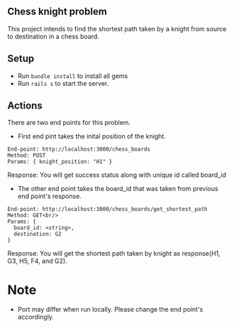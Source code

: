 ## Chess knight problem
This project intends to find the shortest path taken by a knight from source to destination in a chess board.

## Setup
* Run `bundle install` to install all gems
* Run `rails s` to start the server.

## Actions
There are two end points for this problem. 
* First end pint takes the inital position of the knight.
```
End-point: http://localhost:3000/chess_boards
Method: POST
Params: { knight_position: "H1" }
```
Response: You will get success status along with unique id called board_id<br/>


* The other end point takes the board_id that was taken from previous end point's response.
```
End-point: http://localhost:3000/chess_boards/get_shortest_path
Method: GET<br/>
Params: {
  board_id: <string>, 
  destination: G2
}
```
Response: You will get the shortest path taken by knight as response(H1, G3, H5, F4, and G2).

# Note
* Port may differ when run locally. Please change the end point's accordingly.
